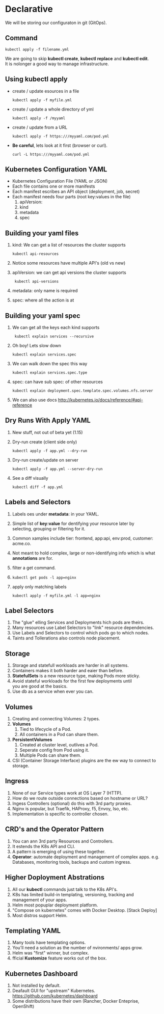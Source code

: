 # Declarative

We will be storing our configuraton in git (GitOps).

## Command

``` code
kubectl apply -f filename.yml 
```

We are going to skip **kubectl create**, **kubectl replace** and **kubectl edit**.  
It is nolonger a good way to manage infrastructure.

## Using kubectl apply

- create / update esources in a file
  
  ``` code
  kubectl apply -f myfile.yml
  ```

- create / update a whole directory of yml
  
  ``` code
  kubectl apply -f /myyaml
  ```

- create / update from a URL
  
  ``` code
  kubectl apply -f https:///myyaml.com/pod.yml
  ```

- **Be careful**, lets look at it first (browser or curl).

  ``` code
  curl -L https:///myyaml.com/pod.yml
  ```

## Kubernetes Configuration YAML

- Kubernetes Configuration File (YAML or JSON)
- Each file contains one or more manifests
- Each manifest escribes an API object (deployment, job, secret)
- Each manifest needs four parts (root key:values in the file)
  1. apiVersion:
  2. kind
  3. metadata
  4. spec

## Building your yaml files

1. kind: We can get a list of resources the cluster supports

    ``` code
    kubectl api-resources
    ```

2. Notice some resources have multiple API's (old vs new)
3. apiVersion: we can get api versions the cluster supports
   
   ``` code
    kubectl api-versions
    ```

4. metadata: only name is required
5. spec: where all the action is at

## Building your yaml spec

1. We can get all the keys each kind supports
   
   ``` code
    kubectl explain services --recursive
    ```

2. Oh boy! Lets slow down
   
    ``` code
    kubectl explain services.spec
    ```

3. We can walk down the spec this way
   
    ``` code
    kubectl explain services.spec.type
    ```

4. spec: can have sub spec: of other resources
    
    ``` code
    kubectl explain deployment.spec.template.spec.volumes.nfs.server
    ```

5. We can also use docs
   http://kubernetes.io/docs/reference/#api-reference

## Dry Runs With Apply YAML

1. New stuff, not out of beta yet (1.15)
2. Dry-run  create (client side only) 
   
   ``` code
   kubectl apply -f app.yml --dry-run
   ```

3. Dry-run  create/update on server
   
   ``` code
   kubectl apply -f app.yml --server-dry-run
   ```

4. See a diff visually
   
   ``` code
   kubectl diff -f app.yml
   ```

## Labels and Selectors

1. Labels oes under **metadata**: in your YAML.
2. Simple list of **key:value** for dentifying your resource later by  
   selecting, grouping or filtering for it.
3. Common xamples include tier: frontend, app:api, env:prod, customer: acme.co.
4. Not meant to hold complex, large or non-identifying info which is what  
   **annotations** are for.
5. filter a get command.
6. 
   ``` code
   kubectl get pods -l app=nginx
   ```

7. apply only matching labels
   
   ``` code
   kubectl apply -f myfile.yml -l app=nginx
   ```

## Label Selectors

1. The "glue" elling Services and Deployments hich pods are theirs.
2. Many resources use Label Selectors to "link" resource dependencies.
3. Use Labels and Selectors to control which pods go to which nodes.
4. Taints and Tollerations also controls node placement.

## Storage
1. Storage and statefull workloads are harder in all systems.  
2. Containers makes it both harder and eaier than before.
3. **StatefulSets** is a new resource type, making Pods more sticky.
4. Avoid stateful workloads for the first few deployments until  
   you are good at the basics.
5. Use db as a service when ever you can.

## Volumes

1. Creating and connecting Volumes: 2 types.
2. **Volumes**
   1. Tied to lifecycle of a Pod.
   2. All containers in a Pod can share them.
3. **PersistentVolumes**
   1. Created at cluster level, outlives a Pod.
   2. Seperate config from Pod using it.
   3. Multiple Pods can share them.
4. CSI (Container Storage Interface) plugins are the ew way to connect to storage. 

## Ingress

1. None of our Service types work at OS Layer 7 (HTTP).
2. How do we route outside connections based on hostname or URL?
3. Ingess Controllers (optional) do this with 3rd party proxies.
4. Nginx is popular, but Traefik, HAProxy, f5, Envoy, Iso, etc.
5. Implementation is specific to controller chosen.

## CRD's and the Operator Pattern

1. You can ann 3rd party Resources and Controllers.
2. It estends the K8s API and CLI.
3. A pattern is emerging of using these together.
4. **Operator**: automate deployment and management of complex apps.
   e.g. Databases, monitoring tools, backups and custom ingress.

## Higher Doployment Abstrations

1. All our **kubectl** commands just talk to the K8s API's.
2. K8s has limited build-in templating, versioning, tracking and management of your apps.
3. Helm most popuplar deployment platform.
4. "Compose on kubernetes" comes with Docker Desktop. [Stack Deploy]
5. Most distros support Helm.

## Templating YAML

1. Many tools have templating options.
2. You'll need a solution as the number of nvironments/ apps grow.
3. Helm was "first" winner, but complex.
4. fficial **Kustomize** feature works out of the box.

## Kubernetes Dashboard

1. Not installed by default.
2. Deafault GUI for "upstream" Kubernetes.
   https://github.com/kubernetes/dashboard
3. Some distributions have their own (Rancher, Docker Enteprise, OpenShift)


